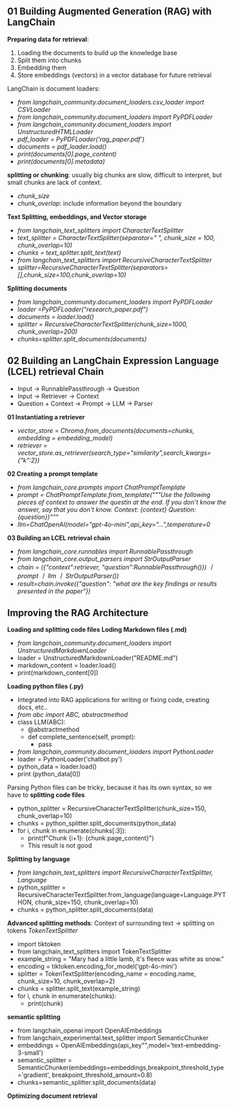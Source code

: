 ## 01 Building Augmented Generation (RAG) with LangChain
**Preparing data for retrieval**: 

1. Loading the documents to build up the knowledge base
2. Split them into chunks
3. Embedding them
4. Store embeddings (vectors) in a vector database for future retrieval

LangChain is document loaders: 
- *from langchain_community.document_loaders.csv_loader import CSVLoader*
- *from langchain_community.document_loaders import PyPDFLoader*
- *from langchain_community.document_loaders import UnstructuredHTMLLoader*
- *pdf_loader = PyPDFLoader('rag_paper.pdf')*
- *documents = pdf_loader.load()*
- *print(documents[0].page_content)*
- *print(documents[0].metadata)*

**splitting or chunking**: usually big chunks are slow, difficult to interpret, but small chunks are lack of context.
- *chunk_size*
- *chunk_overlap*: include information beyond the boundary

**Text Splitting, embeddings, and Vector storage**
- *from langchain_text_splitters import CharacterTextSplitter*
- *text_splitter = CharacterTextSplitter(separator=" ", chunk_size = 100, chunk_overlap=10)*
- *chunks = text_splitter.split_text(text)*
- *from langchain_text_splitters import RecursiveCharacterTextSplitter*
- *splitter=RecursiveCharacterTextSplitter(separators=[],chunk_size=100,chunk_overlap=10)*

**Splitting documents**
- *from langchain_community.document_loaders import PyPDFLoader*
- *loader =PyPDFLoader("research_paper.pdf")*
- *documents = loader.load()*
- *splitter = RecursiveCharacterTextSplitter(chunk_size=1000, chunk_overlap=200)*
- *chunks=splitter.split_documents(documents)*

## 02 Building an LangChain Expression Language (LCEL) retrieval Chain

- Input -> RunnablePassthrough -> Question
- Input -> Retriever -> Context
- Question + Context -> Prompt -> LLM -> Parser

**01 Instantiating a retriever**
- *vector_store = Chroma.from_documents(documents=chunks, embedding = embedding_model)*
- *retriever = vector_store.as_retriever(search_type="similarity",search_kwargs={"k":2})*

**02 Creating a prompt template**
- *from langchain_core.prompts import ChatPromptTemplate*
- *prompt = ChatPromptTemplate.from_template("""Use the following pieces of context to answer the questin at the end. If you don't know the answer, say that you don't know. Context: {context} Question:{question})"""*
- *llm=ChatOpenAI(model="gpt-4o-mini",api_key="...",temperature=0*

**03 Building an LCEL retrieval chain**
- *from langchain_core.runnables import RunnablePassthrough*
- *from langchain_core.output_parsers import StrOutputParser*
- *chain = ({"context":retriever, "question":RunnablePassthrough()}) 丨 prompt 丨 llm 丨 StrOutputParser())*
- *result=chain.invoke({"question": "what are the key findings or results presented in the paper"})*

## Improving the RAG Architecture
**Loading and splitting code files**
**Loding Markdown files (.md)**
- *from langchain_community.document_loaders import UnstructuredMarkdownLoader*
- loader = UnstructuredMarkdownLoader("README.md")
- markdown_content = loader.load()
- print(markdown_content[0])

**Loading python files (.py)**
- Integrated into RAG applications for writing or fixing code, creating docs, etc..
- *from abc import ABC, abstractmethod*
- class LLM(ABC):
  - @abstractmethod
  - def complete_sentence(self, prompt):
    - pass
- *from langchain_community.document_loaders import PythonLoader*
- loader = PythonLoader('chatbot.py')
- python_data = loader.load()
- print (python_data[0])

Parsing Python files can be tricky, because it has its own syntax, so we have to **splitting code files**
- python_splitter = RecursiveCharacterTextSplitter(chunk_size=150, chunk_overlap=10)
- chunks = python_splitter.split_documents(python_data)
- for i, chunk in enumerate(chunks[:3]):
  - print(f"Chunk {i+1}: {chunk.page_content}")
  - This result is not good
  
**Splitting by language**
- *from langchain_text_splitters import RecursiveCharacterTextSplitter, Language*
- python_splitter = RecursiveCharacterTextSplitter.from_language(language=Language.PYTHON, chunk_size=150, chunk_overlap=10)
- chunks = python_splitter.split_documents(data)

**Advanced splitting methods**: Context of surrounding text -> splitting on tokens *TokenTextSplitter*
- import tiktoken
- from langchain_text_splitters import TokenTextSplitter
- example_string = "Mary had a little lamb, it's fleece was white as snow."
- encoding = tiktoken.encoding_for_model('gpt-4o-mini')
- splitter = TokenTextSplitter(encoding_name = encoding.name, chunk_size=10, chunk_overlap=2)
- chunks = splitter.split_text(example_string)
- for i, chunk in enumerate(chunks):
  - print(chunk)

**semantic splitting**
- from langchain_openai import OpenAIEmbeddings
- from langchain_experimental.text_splitter import SemanticChunker
- embeddings = OpenAIEmbeddings(api_key"",model='text-embedding-3-small')
- semantic_splitter = SemanticChunker(embeddings=embeddings,breakpoint_threshold_type='gradient', breakpoint_threshold_amount=0.8)
- chunks=semantic_splitter.split_documents(data)


**Optimizing document retrieval**
